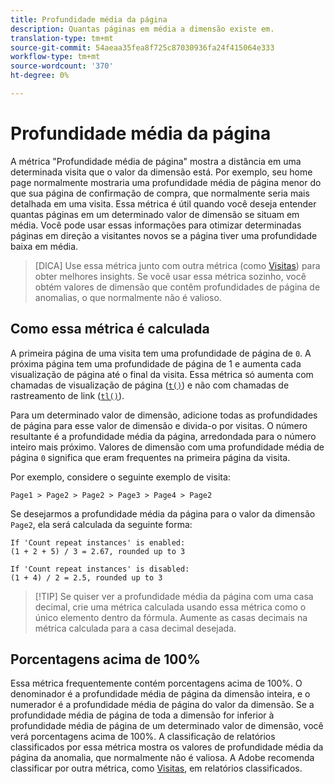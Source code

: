 ```yaml
---
title: Profundidade média da página
description: Quantas páginas em média a dimensão existe em.
translation-type: tm+mt
source-git-commit: 54aeaa35fea8f725c87030936fa24f415064e333
workflow-type: tm+mt
source-wordcount: '370'
ht-degree: 0%

---
```



# Profundidade média da página

A métrica &quot;Profundidade média de página&quot; mostra a distância em uma determinada visita que o valor da dimensão está. Por exemplo, seu home page normalmente mostraria uma profundidade média de página menor do que sua página de confirmação de compra, que normalmente seria mais detalhada em uma visita. Essa métrica é útil quando você deseja entender quantas páginas em um determinado valor de dimensão se situam em média. Você pode usar essas informações para otimizar determinadas páginas em direção a visitantes novos se a página tiver uma profundidade baixa em média.

>[DICA] Use essa métrica junto com outra métrica (como [Visitas](visits.md)) para obter melhores insights. Se você usar essa métrica sozinho, você obtém valores de dimensão que contêm profundidades de página de anomalias, o que normalmente não é valioso.

## Como essa métrica é calculada

A primeira página de uma visita tem uma profundidade de página de `0`. A próxima página tem uma profundidade de página de 1 e aumenta cada visualização de página até o final da visita. Essa métrica só aumenta com chamadas de visualização de página ([`t()`](/help/implement/vars/functions/t-method.md)) e não com chamadas de rastreamento de link ([`tl()`](/help/implement/vars/functions/tl-method.md)).

Para um determinado valor de dimensão, adicione todas as profundidades de página para esse valor de dimensão e divida-o por visitas. O número resultante é a profundidade média da página, arredondada para o número inteiro mais próximo. Valores de dimensão com uma profundidade média de página `0` significa que eram frequentes na primeira página da visita.

Por exemplo, considere o seguinte exemplo de visita:

```text
Page1 > Page2 > Page2 > Page3 > Page4 > Page2
```

Se desejarmos a profundidade média da página para o valor da dimensão `Page2`, ela será calculada da seguinte forma:

```text
If 'Count repeat instances' is enabled:
(1 + 2 + 5) / 3 = 2.67, rounded up to 3

If 'Count repeat instances' is disabled:
(1 + 4) / 2 = 2.5, rounded up to 3
```

>[!TIP] Se quiser ver a profundidade média da página com uma casa decimal, crie uma métrica calculada usando essa métrica como o único elemento dentro da fórmula. Aumente as casas decimais na métrica calculada para a casa decimal desejada.

## Porcentagens acima de 100%

Essa métrica frequentemente contém porcentagens acima de 100%. O denominador é a profundidade média de página da dimensão inteira, e o numerador é a profundidade média de página do valor da dimensão. Se a profundidade média de página de toda a dimensão for inferior à profundidade média de página de um determinado valor de dimensão, você verá porcentagens acima de 100%. A classificação de relatórios classificados por essa métrica mostra os valores de profundidade média da página da anomalia, que normalmente não é valiosa. A Adobe recomenda classificar por outra métrica, como [Visitas](visits.md), em relatórios classificados.
